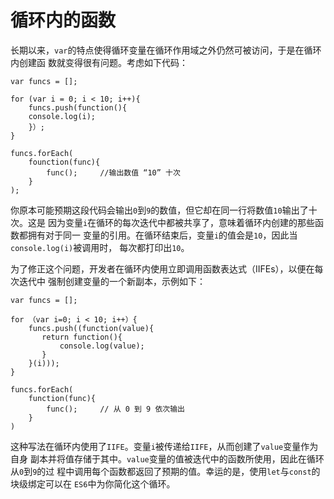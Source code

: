 # 循环内的函数

长期以来，`var`的特点使得循环变量在循环作用域之外仍然可被访问，于是在循环内创建函 数就变得很有问题。考虑如下代码：

```
var funcs = [];

for (var i = 0; i < 10; i++){
    funcs.push(function(){
    console.log(i);
    }）;
}

funcs.forEach(
	founction(func){
        func();		//输出数值 “10” 十次
	}
);
```

你原本可能预期这段代码会输出`0`到`9`的数值，但它却在同一行将数值`10`输出了十次。这是 因为变量`i`在循环的每次迭代中都被共享了，意味着循环内创建的那些函数都拥有对于同一 变量的引用。在循环结束后，变量`i`的值会是`10`，因此当`console.log(i)`被调用时， 每次都打印出`10`。

为了修正这个问题，开发者在循环内使用立即调用函数表达式（IIFEs），以便在每次迭代中 强制创建变量的一个新副本，示例如下：

```
var funcs = [];

for （var i=0; i < 10; i++）{
    funcs.push((function(value){
       return function(){
           console.log(value);
       } 
    }(i)));
}

funcs.forEach(
	function(func){
        func();     // 从 0 到 9 依次输出
	}
)
```

这种写法在循环内使用了`IIFE`。变量`i`被传递给`IIFE`，从而创建了`value`变量作为自身 副本并将值存储于其中。`value`变量的值被迭代中的函数所使用，因此在循环从`0`到`9`的过 程中调用每个函数都返回了预期的值。幸运的是，使用`let`与`const`的块级绑定可以在 `ES6`中为你简化这个循环。